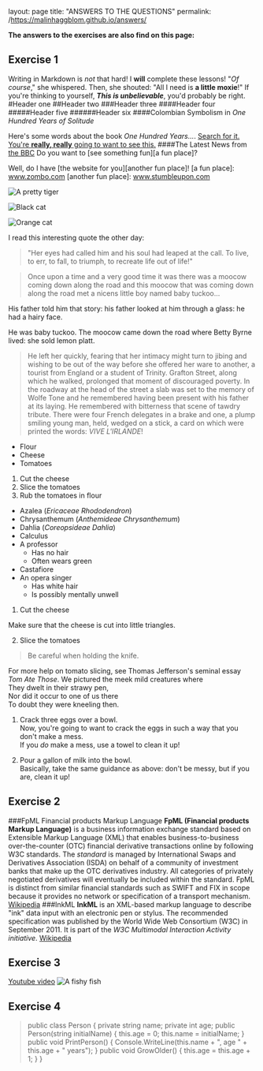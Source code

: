 layout: page
title: "ANSWERS TO THE QUESTIONS"
permalink: /https://malinhaggblom.github.io/answers/

**The answers to the exercises are also find on this page:**

## Exercise 1
Writing in Markdown is _not_ that hard!
I **will** complete these lessons!
"_Of course_," she whispered. Then, she shouted: "All I need is **a little moxie**!"
If you're thinking to yourself, **_This is unbelievable_**, you'd probably be right.
#Header one
##Header two
###Header three
####Header four
#####Header five
######Header six
####Colombian Symbolism in _One Hundred Years of Solitude_

Here's some words about the book _One Hundred Years..._.
[Search for it.](www.google.com)
[You're **really, really** going to want to see this.](www.dailykitten.com)
####The Latest News from [the BBC](www.bbc.com/news)
Do you want to [see something fun][a fun place]?

Well, do I have [the website for you][another fun place]!
[a fun place]: www.zombo.com
[another fun place]: www.stumbleupon.com

![A pretty tiger](https://upload.wikimedia.org/wikipedia/commons/5/56/Tiger.50.jpg)

![Black cat][Black]

![Orange cat][Orange]

[Black]: https://upload.wikimedia.org/wikipedia/commons/a/a3/81_INF_DIV_SSI.jpg
[Orange]: http://icons.iconarchive.com/icons/google/noto-emoji-animals-nature/256/22221-cat-icon.png

I read this interesting quote the other day:

> "Her eyes had called him and his soul had leaped at the call. To live, to err, to fall, to triumph, to recreate life out of life!"

>Once upon a time and a very good time it was there was a moocow coming down along the road and this moocow that was coming down along the road met a nicens little boy named baby tuckoo...
>
His father told him that story: his father looked at him through a glass: he had a hairy face.
>
He was baby tuckoo. The moocow came down the road where Betty Byrne lived: she sold lemon platt.
> He left her quickly, fearing that her intimacy might turn to jibing and wishing to be out of the way before she offered her ware to another, a tourist from England or a student of Trinity. Grafton Street, along which he walked, prolonged that moment of discouraged poverty. In the roadway at the head of the street a slab was set to the memory of Wolfe Tone and he remembered having been present with his father at its laying. He remembered with bitterness that scene of tawdry tribute. There were four French delegates in a brake and one, a plump smiling young man, held, wedged on a stick, a card on which were printed the words: _VIVE L'IRLANDE_!
* Flour
* Cheese
* Tomatoes
1. Cut the cheese
2. Slice the tomatoes
3. Rub the tomatoes in flour
* Azalea (_Ericaceae Rhododendron_)
* Chrysanthemum (_Anthemideae Chrysanthemum_)
* Dahlia (_Coreopsideae Dahlia_)
* Calculus
 * A professor
   * Has no hair
   * Often wears green
* Castafiore
 * An opera singer
   * Has white hair
   * Is possibly mentally unwell
1. Cut the cheese
  
  Make sure that the cheese is cut into little triangles.

2. Slice the tomatoes
  
  > Be careful when holding the knife.

  For more help on tomato slicing, see Thomas Jefferson's seminal essay _Tom Ate Those_.
We pictured the meek mild creatures where  
They dwelt in their strawy pen,  
Nor did it occur to one of us there  
To doubt they were kneeling then.
1. Crack three eggs over a bowl.  
 Now, you're going to want to crack the eggs in such a way that you don't make a mess.  
 If you _do_ make a mess, use a towel to clean it up!

2. Pour a gallon of milk into the bowl.  
 Basically, take the same guidance as above: don't be messy, but if you are, clean it up!

## Exercise 2
###FpML Financial products Markup Language
**FpML (Financial products Markup Language)** is a business information exchange standard based on Extensible Markup Language (XML) that enables business-to-business over-the-counter (OTC) financial derivative transactions online by following W3C standards.
The _standard_ is managed by International Swaps and Derivatives Association (ISDA) on behalf of a community of investment banks that make up the OTC derivatives industry. All categories of privately negotiated derivatives will eventually be included within the standard.
FpML is distinct from similar financial standards such as SWIFT and FIX in scope because it provides no network or specification of a transport mechanism. [Wikipedia](https://en.wikipedia.org/wiki/FpML)
###InkML
**InkML** is an XML-based markup language to describe "ink" data input with an electronic pen or stylus. The recommended specification was published by the World Wide Web Consortium (W3C) in September 2011.
It is part of the _W3C Multimodal Interaction Activity initiative_. [Wikipedia](https://en.wikipedia.org/wiki/InkML)

## Exercise 3
[Youtube video](https://www.youtube.com/shorts/_Hn0_qEnvGI)
![A fishy fish](https://havetstore.blob.core.windows.net/bilder/870/2052.jpg)

## Exercise 4
>public class Person
{
  private string name;
  private int age;
  public Person(string initialName)
  {
    this.age = 0;
    this.name = initialName;
  }
  public void PrintPerson()
  {
    Console.WriteLine(this.name + ", age " + this.age + " years");
  }
  public void GrowOlder()
  {
    this.age = this.age + 1;
  }
}

